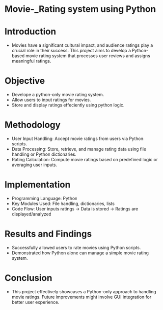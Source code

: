 # Movie-_Rating system using Python

# Introduction

* Movies have a significant cultural impact, and audience ratings play a crucial role in their success. This project aims to develop a Python-based movie 
  rating system that processes user reviews and assigns meaningful ratings.

# Objective

* Develope a python-only movie rating system.
* Allow users to input ratings for movies.
* Store and display ratings effeciently using python logic.
  
# Methodology

* User Input Handling: Accept movie ratings from users via Python scripts.
* Data Processing: Store, retrieve, and manage rating data using file handling or Python dictionaries.
* Rating Calculation: Compute movie ratings based on predefined logic or averaging user inputs.

# Implementation

* Programming Language: Python
* Key Modules Used: File handling, dictionaries, lists
* Code Flow: User inputs ratings → Data is stored → Ratings are displayed/analyzed

# Results and Findings
* Successfully allowed users to rate movies using Python scripts.
* Demonstrated how Python alone can manage a simple movie rating system.

# Conclusion

* This project effectively showcases a Python-only approach to handling movie ratings. Future improvements might involve GUI integration for better user 
  experience.
